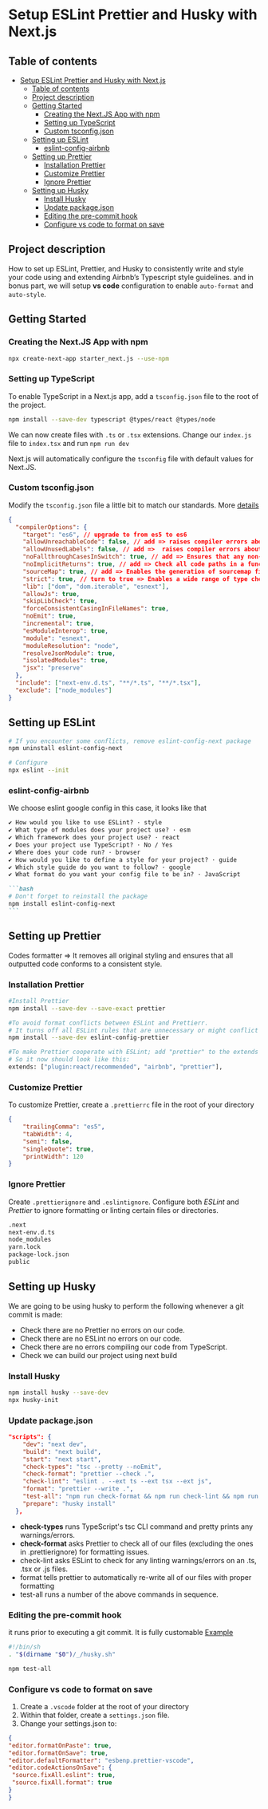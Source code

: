 # Setup ESLint Prettier and Husky with Next.js

## Table of contents

-   [Setup ESLint Prettier and Husky with Next.js](#setup-eslint-prettier-and-husky-with-nextjs)
    -   [Table of contents](#table-of-contents)
    -   [Project description](#project-description)
    -   [Getting Started](#getting-started)
        -   [Creating the Next.JS App with npm](#creating-the-nextjs-app-with-npm)
        -   [Setting up TypeScript](#setting-up-typescript)
        -   [Custom tsconfig.json](#custom-tsconfigjson)
    -   [Setting up ESLint](#setting-up-eslint)
        -   [eslint-config-airbnb](#eslint-config-airbnb)
    -   [Setting up Prettier](#setting-up-prettier)
        -   [Installation Prettier](#installation-prettier)
        -   [Customize Prettier](#customize-prettier)
        -   [Ignore Prettier](#ignore-prettier)
    -   [Setting up Husky](#setting-up-husky)
        -   [Install Husky](#install-husky)
        -   [Update package.json](#update-packagejson)
        -   [Editing the pre-commit hook](#editing-the-pre-commit-hook)
        -   [Configure vs code to format on save](#configure-vs-code-to-format-on-save)

## Project description

How to set up ESLint, Prettier, and Husky to consistently write and style your code using and extending Airbnb’s Typescript style guidelines. and in bonus part, we will setup **vs code** configuration to enable `auto-format` and `auto-style`.

## Getting Started

### Creating the Next.JS App with npm

```bash
npx create-next-app starter_next.js --use-npm
```

### Setting up TypeScript

To enable TypeScript in a Next.js app, add a `tsconfig.json` file to the root of the project.

```bash
npm install --save-dev typescript @types/react @types/node
```

We can now create files with `.ts` or `.tsx` extensions. Change our `index.js` file to `index.tsx` and run `npm run dev`

Next.js will automatically configure the `tsconfig` file with default values for Next.JS.

### Custom tsconfig.json

Modify the `tsconfig.json` file a little bit to match our standards. More [details](https://www.typescriptlang.org/tsconfig)

```JSON
{
  "compilerOptions": {
    "target": "es6", // upgrade to from es5 to es6
    "allowUnreachableCode": false, // add => raises compiler errors about unreachable code
    "allowUnusedLabels": false, // add =>  raises compiler errors about unused labels
    "noFallthroughCasesInSwitch": true, // add => Ensures that any non-empty case inside a switch statement includes either break or return
    "noImplicitReturns": true, // add => Check all code paths in a function to ensure they return a value.
    "sourceMap": true, // add => Enables the generation of sourcemap files. Easier to debug
    "strict": true, // turn to true => Enables a wide range of type checking behavior
    "lib": ["dom", "dom.iterable", "esnext"],
    "allowJs": true,
    "skipLibCheck": true,
    "forceConsistentCasingInFileNames": true,
    "noEmit": true,
    "incremental": true,
    "esModuleInterop": true,
    "module": "esnext",
    "moduleResolution": "node",
    "resolveJsonModule": true,
    "isolatedModules": true,
    "jsx": "preserve"
  },
  "include": ["next-env.d.ts", "**/*.ts", "**/*.tsx"],
  "exclude": ["node_modules"]
}
```

## Setting up ESLint

```bash
# If you encounter some conflicts, remove eslint-config-next package
npm uninstall eslint-config-next

# Configure
npx eslint --init
```

### eslint-config-airbnb

We choose eslint google config in this case, it looks like that

````md
✔ How would you like to use ESLint? · style
✔ What type of modules does your project use? · esm
✔ Which framework does your project use? · react
✔ Does your project use TypeScript? · No / Yes
✔ Where does your code run? · browser
✔ How would you like to define a style for your project? · guide
✔ Which style guide do you want to follow? · google
✔ What format do you want your config file to be in? · JavaScript

```bash
# Don't forget to reinstall the package
npm install eslint-config-next
```
````

## Setting up Prettier

Codes formatter ⇒ It removes all original styling and ensures that all outputted code conforms to a consistent style.

### Installation Prettier

```bash
#Install Prettier
npm install --save-dev --save-exact prettier

#To avoid format conflicts between ESLint and Prettierr.
# It turns off all ESLint rules that are unnecessary or might conflict with Prettier.
npm install --save-dev eslint-config-prettier

#To make Prettier cooperate with ESLint; add "prettier" to the extends array in your eslintrc.js file.
# So it now should look like this:
extends: ["plugin:react/recommended", "airbnb", "prettier"],
```

### Customize Prettier

To customize Prettier, create a `.prettierrc` file in the root of your directory

```JSON
{
    "trailingComma": "es5",
    "tabWidth": 4,
    "semi": false,
    "singleQuote": true,
    "printWidth": 120
}
```

### Ignore Prettier

Create `.prettierignore` and `.eslintignore`. Configure both _ESLint_ and _Prettier_ to ignore formatting or linting certain files or directories.

```bash
.next
next-env.d.ts
node_modules
yarn.lock
package-lock.json
public
```

## Setting up Husky

We are going to be using husky to perform the following whenever a git commit is made:

-   Check there are no Prettier no errors on our code.
-   Check there are no ESLint no errors on our code.
-   Check there are no errors compiling our code from TypeScript.
-   Check we can build our project using next build

### Install Husky

```bash
npm install husky --save-dev
npx husky-init
```

### Update package.json

```json
"scripts": {
    "dev": "next dev",
    "build": "next build",
    "start": "next start",
    "check-types": "tsc --pretty --noEmit",
    "check-format": "prettier --check .",
    "check-lint": "eslint . --ext ts --ext tsx --ext js",
    "format": "prettier --write .",
    "test-all": "npm run check-format && npm run check-lint && npm run check-types && npm run build",
    "prepare": "husky install"
  },
```

-   **check-types** runs TypeScript's tsc CLI command and pretty prints any warnings/errors.
-   **check-format** asks Prettier to check all of our files (excluding the ones in .prettierignore) for formatting issues.
-   check-lint asks ESLint to check for any linting warnings/errors on an .ts, .tsx or .js files.
-   format tells prettier to automatically re-write all of our files with proper formatting
-   test-all runs a number of the above commands in sequence.

### Editing the pre-commit hook

it runs prior to executing a git commit. It is fully customable [Example](https://github.com/jarrodwatts/code-like-google/blob/main/.husky/pre-commit)

```bash
#!/bin/sh
. "$(dirname "$0")/_/husky.sh"

npm test-all
```

### Configure vs code to format on save

1. Create a `.vscode` folder at the root of your directory
2. Within that folder, create a `settings.json` file.
3. Change your settings.json to:

```JSON
{
"editor.formatOnPaste": true,
"editor.formatOnSave": true,
"editor.defaultFormatter": "esbenp.prettier-vscode",
"editor.codeActionsOnSave": {
 "source.fixAll.eslint": true,
 "source.fixAll.format": true
}
}
```
